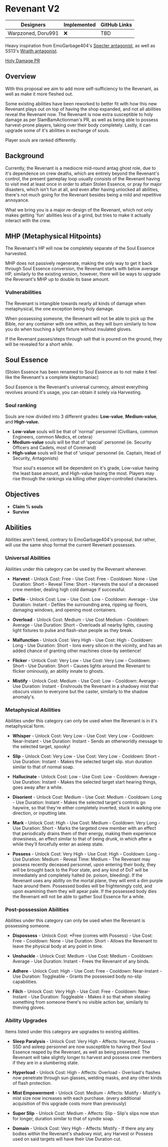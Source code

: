 # Revenant V2

| Designers | Implemented | GitHub Links |
|---|---|---|
| Warpzoned, Doru991 | :x: | TBD |

Heavy inspiration from EmoGarbage404's [Specter antagonist](https://github.com/space-wizards/docs/pull/262), as well as SS13's [Wraith antagonist](https://wiki.ss13.co/Wraith).

[Holy Damage PR](https://github.com/space-wizards/space-station-14/pull/32755)

## Overview

With this proposal we aim to add more self-sufficiency to the Revenant, as well as make it more fleshed out.</p>
<p>Some existing abilities have been reworked to better fit with how this new Revenant plays out on top of having the shop expanded, and not all abilities reveal the Revenant now. The Revenant is now extra susceptible to holy damage as per SlamBamActionman's PR, as well as being able to possess harvest-prone players, taking over their body completely. Lastly, it can upgrade some of it's abilities in exchange of souls.</p>
<p>Player souls are ranked differently.

## Background

Currently, the Revenant is a mediocre mid-round antag ghost role, due to it's dependence on crew deaths, which are entirely beyond the Revenant's control, the present gameplay loop usually consists of the Revenant having to visit med at least once in order to attain Stolen Essence, or pray for major disasters, which isn't fun at all, and even after having unlocked all abilities, there's not much going for the Revenant besides being a mild and repetitive annoyance.</p>
<p>What we bring you is a major re-design of the Revenant, which not only makes getting 'fun' abilities less of a grind, but tries to make it actually interact with the crew.

## MHP (Metaphysical Hitpoints)

The Revenant's HP will now be completely separate of the Soul Essence harvested.</p>
<p>MHP does not passively regenerate, making the only way to get it back through Soul Essence conversion, the Revenant starts with below average HP, similarly to the existing version, however, there will be ways to upgrade the Revenant's MHP up to double its base amount.

### Vulnerabilities

The Revenant is intangible towards nearly all kinds of damage when metaphysical, the one exception being holy damage.</p>
<p>When possessing someone, the Revenant will not be able to pick up the Bible, nor any container with one within, as they will burn similarly to how you do when touching a light fixture without insulated gloves.</p>
<p>If the Revenant passes/steps through salt that is poured on the ground, they will be revealed for a short while.

## Soul Essence

(Stolen Essence has been renamed to Soul Essence as to not make it feel like the Revenant's a complete kleptomaniac)</p>
<p>Soul Essence is the Revenant's universal currency, almost everything revolves around it's usage, you can obtain it solely via Harvesting.

### Soul ranking

Souls are now divided into 3 different grades: **Low-value**, **Medium-value**, and **High-value.**
 - **Low-value** souls will be that of 'normal' personnel (Civillians, common Engineers, common Medics, et cetera)
 - **Medium-value** souls will be that of 'special' personnel (ie. Security Officers and Cadets, most of Command)
 - **High-value** souls will be that of 'unique' personnel (ie. Captain, Head of Security, Antagonists)</p>
Your soul's essence will be dependent on it's grade, Low-value having the least base amount, and High-value having the most. Players may rise through the rankings via killing other player-controlled characters.

## Objectives

 - **Claim % souls**
 - **Survive**

## Abilities

Abilities aren't tiered, contrary to EmoGarbage404's proposal, but rather, will use the same shop format the current Revenant possesses.

### Universal Abilities

Abilities under this category can be used by the Revenant whenever.

 - **Harvest** - Unlock Cost: Free - Use Cost: Free - Cooldown: None - Use Duration: Short - Reveal Time: Short - Harvests the soul of a deceased crew member, dealing high cold damage if successful.</p>
 - **Defile** - Unlock Cost: Low - Use Cost: Low - Cooldown: Average - Use Duration: Instant - Defiles the surrounding area, ripping up floors, damaging windows, and opening most containers.</p>
 - **Overload** - Unlock Cost: Medium - Use Cost Medium - Cooldown: Average - Use Duration: Short - Overloads all nearby lights, causing light fixtures to pulse and flash-stun people as they break.</p>
 - **Malfunction** - Unlock Cost: Very High - Use Cost: High - Cooldown: Long - Use Duration: Short - Ions every silicon in the vicinity, and has an added chance of granting other machines close-by sentience!</p>
 - **Flicker** - Unlock Cost: Very Low - Use Cost: Very Low - Cooldown: Short - Use Duration: Short - Causes lights around the Revenant to flicker ominously, an ability innate to ghosts.</p>
 - **Mistify** - Unlock Cost: Medium - Use Cost: Low - Cooldown: Average - Use Duration: Instant - Enshrouds the Revenant in a shadowy mist that obscurs vision to everyone but the caster, similarly to the shadow anomaly's.

### Metaphysical Abilities

Abilities under this category can only be used when the Revenant is in it's metaphysical form.

 - **Whisper** - Unlock Cost: Very Low - Use Cost: Very Low - Cooldown: Near-Instant - Use Duration: Instant - Sends an otherworldly message to the selected target, spooky!</p>
 - **Slip** - Unlock Cost: Very Low - Use Cost: Very Low - Cooldown: Short - Use Duration: Instant - Makes the selected target slip. stun duration similar to that of normal soap.</p>
 - **Hallucinate** - Unlock Cost: Low - Use Cost: Low - Cooldown: Average - Use Duration: Instant - Makes the selected target start hearing things, goes away after a while.</p>
 - **Disorient** - Unlock Cost: Medium - Use Cost: Medium - Cooldown: Long - Use Duration: Instant - Makes the selected target's controls go haywire, so that they're either completely inverted, stuck in walking one direction, or inputting late.</p>
 - **Mark** - Unlock Cost: High - Use Cost: Medium - Cooldown: Very Long - Use Duration: Short - Marks the targeted crew member with an effect that periodically drains them of their energy, making them experience drowsiness, an effect similar to that of being drunk, in which after a while they'll forcefully enter an asleep state.</p>
 - **Possess** - Unlock Cost: Very High - Use Cost: High - Cooldown: Long - Use Duration: Medium - Reveal Time: Medium - The Revenant may possess recently deceased personnel, upon entering their body, they will be brought back to the Poor state, and any kind of DoT will be immediately and completely halted (ie. poison, bleeding). If the Revenant uses any ability on the mortal plane, they will emit a dim purple haze around them. Possessed bodies will be frighteningly cold, and upon examining them they will apear pale. If the possessed body dies the Revenant will not be able to gather Soul Essence for a while.

### Post-possession Abilities

Abilities under this category can only be used when the Revenant is possessing someone.

 - **Dispossess** - Unlock Cost: *Free (comes with Possess) - Use Cost: Free - Cooldown: None - Use Duration: Short - Allows the Revenant to leave the physical body at any point in time.</p>
 - **Unshackle** - Unlock Cost: Medium - Use Cost: Medium - Cooldown: Average - Use Duration: Instant - Frees the Revenant of any binds.</p>
 - **Adhere** - Unlock Cost: High - Use Cost: Free - Cooldown: Near-Instant - Use Duration: Toggleable - Grants the possessed body no-slip capabilities.</p>
 - **Filch** - Unlock Cost: Very High - Use Cost: Free - Cooldown: Near-Instant - Use Duration: Toggleable - Makes it so that when stealing something from someone there's no visible action bar, similarly to thieving gloves.

### Ability Upgrades

Items listed under this category are upgrades to existing abilities.

 - **Sleep Paralysis** - Unlock Cost: Very High - Affects: Harvest, Possess - SSD and asleep personnel are now susceptible to having their Soul Essence reaped by the Revenant, as well as being possessed. The Revenant will take slightly longer to harvest and possess crew members if they are in a slumbering state.</p>
 - **Hyperload** - Unlock Cost: High - Affects: Overload - Overload's flashes now penetrate through sun glasses, welding masks, and any other kinds of flash protection.</p>
 - **Mist Empowerment** - Unlock Cost: Medium - Affects: Mistify - Mistify's mist size now increases with each purchase. (every additional acquisition of this upgrade costs more than previously)</p>
 - **Super Slip** - Unlock Cost: Medium - Affects: Slip - Slip's slips now stun for longer, duration similar to that of syndie soap.</p>
 - **Domain** - Unlock Cost: Very High - Affects: Mistify - If there any any bodies within the Revenant's shadowy mist, any Harvest or Possess used on said targets will have their Use Duration cut.
